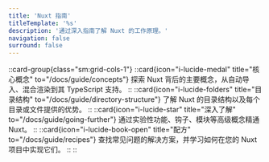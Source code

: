 ```yaml
---
title: 'Nuxt 指南'
titleTemplate: '%s'
description: '通过深入指南了解 Nuxt 的工作原理。'
navigation: false
surround: false
---
```


::card-group{class="sm:grid-cols-1"}
  ::card{icon="i-lucide-medal" title="核心概念" to="/docs/guide/concepts"}
  探索 Nuxt 背后的主要概念，从自动导入、混合渲染到其 TypeScript 支持。
  ::
  ::card{icon="i-lucide-folders" title="目录结构" to="/docs/guide/directory-structure"}
  了解 Nuxt 的目录结构以及每个目录或文件提供的优势。
  ::
  ::card{icon="i-lucide-star" title="深入了解" to="/docs/guide/going-further"}
  通过实验性功能、钩子、模块等高级概念精通 Nuxt。
  ::
  ::card{icon="i-lucide-book-open" title="配方" to="/docs/guide/recipes"}
  查找常见问题的解决方案，并学习如何在您的 Nuxt 项目中实现它们。
  ::
::

